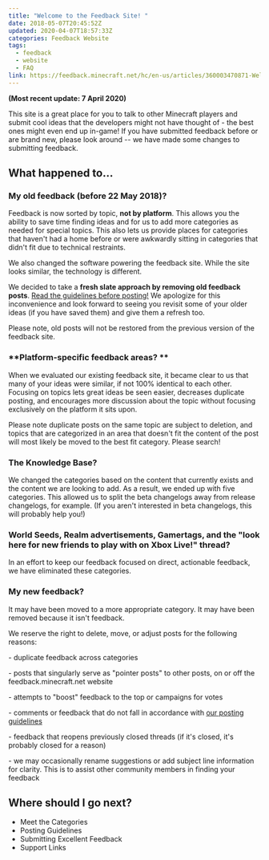 ```yaml
---
title: "Welcome to the Feedback Site! "
date: 2018-05-07T20:45:52Z
updated: 2020-04-07T18:57:33Z
categories: Feedback Website
tags:
  - feedback
  - website
  - FAQ
link: https://feedback.minecraft.net/hc/en-us/articles/360003470871-Welcome-to-the-Feedback-Site-
---
```


**(Most recent update: 7 April 2020)**

This site is a great place for you to talk to other Minecraft players and submit cool ideas that the developers might not have thought of - the best ones might even end up in-game! If you have submitted feedback before or are brand new, please look around -- we have made some changes to submitting feedback.

## **What happened to\...**

### **My old feedback (before 22 May 2018)?**

Feedback is now sorted by topic, **not by platform**. This allows you the ability to save time finding ideas and for us to add more categories as needed for special topics. This also lets us provide places for categories that haven\'t had a home before or were awkwardly sitting in categories that didn\'t fit due to technical restraints.

We also changed the software powering the feedback site. While the site looks similar, the technology is different.

We decided to take a **fresh slate approach by removing old feedback posts**. [Read the guidelines before posting!](https://feedback.minecraft.net/hc/en-us/articles/360003401232) We apologize for this inconvenience and look forward to seeing you revisit some of your older ideas (if you have saved them) and give them a refresh too.

Please note, old posts will not be restored from the previous version of the feedback site.

### **Platform-specific feedback areas? **

When we evaluated our existing feedback site, it became clear to us that many of your ideas were similar, if not 100% identical to each other. Focusing on topics lets great ideas be seen easier, decreases duplicate posting, and encourages more discussion about the topic without focusing exclusively on the platform it sits upon.

Please note duplicate posts on the same topic are subject to deletion, and topics that are categorized in an area that doesn\'t fit the content of the post will most likely be moved to the best fit category. Please search!

### **The Knowledge Base?**

We changed the categories based on the content that currently exists and the content we are looking to add. As a result, we ended up with five categories. This allowed us to split the beta changelogs away from release changelogs, for example. (If you aren\'t interested in beta changelogs, this will probably help you!)

### **World Seeds, Realm advertisements, Gamertags, and the "look here for new friends to play with on Xbox Live!" thread?**

In an effort to keep our feedback focused on direct, actionable feedback, we have eliminated these categories.

### **My new feedback?**

It may have been moved to a more appropriate category. It may have been removed because it isn\'t feedback.

We reserve the right to delete, move, or adjust posts for the following reasons:

\- duplicate feedback across categories

\- posts that singularly serve as \"pointer posts\" to other posts, on or off the feedback.minecraft.net website

\- attempts to \"boost\" feedback to the top or campaigns for votes

\- comments or feedback that do not fall in accordance with [our posting guidelines](https://feedback.minecraft.net/hc/en-us/articles/360003401232-Posting-Guidelines)

\- feedback that reopens previously closed threads (if it\'s closed, it\'s probably closed for a reason)

\- we may occasionally rename suggestions or add subject line information for clarity. This is to assist other community members in finding your feedback

## **Where should I go next?**

-   Meet the Categories
-   Posting Guidelines
-   Submitting Excellent Feedback
-   Support Links
